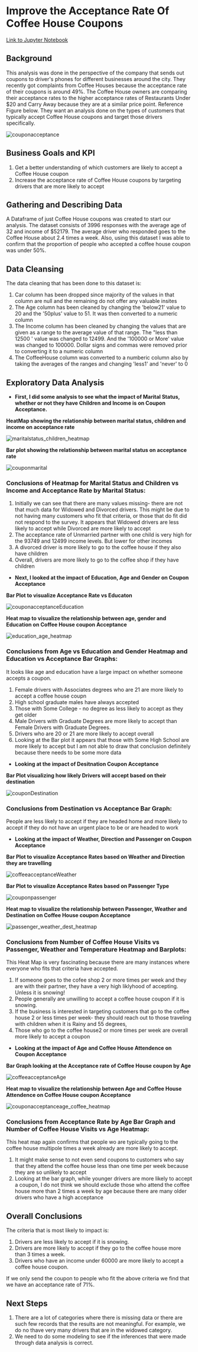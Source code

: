 # Improve the Acceptance Rate Of Coffee House Coupons
[Link to Jupyter Notebook](https://github.com/anjana250/mlai/blob/main/assignment_5_1_starter/prompt.ipynb)

## Background

This analysis was done in the perspective of the company that sends out coupons to driver's phones for different businesses around the city. They recently got complaints from Coffee Houses because the acceptance rate of their coupons is around 49%. The Coffee House owners are comparing their acceptance rates to the higher acceptance rates of Restaurants Under $20 and Carry Away because they are at a similar price point. Reference Figure below. They want an analysis done on the types of customers that typically accept Coffee House coupons and target those drivers specifically.

![couponacceptance](https://github.com/anjana250/mlai/assets/15185723/b051b534-9ea2-4ab6-8740-e2ab1e0d2f55)


## Business Goals and KPI
1. Get a better understanding of which customers are likely to accept a Coffee House coupon
2. Increase the acceptance rate of Coffee House coupons by targeting drivers that are more likely to accept

## Gathering and Describing Data
A Dataframe of just Coffee House coupons was created to start our analysis. The dataset consists of 3996 responses with the average age of 32 and income of $52179. The average driver who responded goes to the Coffee House about 2.4 times a week.  Also, using this dataset I was able to confirm that the proportion of people who accepted a coffee house coupon was under 50%.

##  Data Cleansing
The data cleaning that has been done to this dataset is:
1. Car column has been dropped since majority of the values in that column are null and the remaining do not offer any valuable insites
2. The Age column has been cleaned by changing the 'below21' value to 20 and the '50plus' value to 51. It was then converted to a numeric column
3. The Income column has been cleaned by changing the values that are given as a range to the average value of that range. The "less than 12500 ' value was changed to 12499. And the '100000 or More' value was changed to 100000. Dollar signs and commas were removed prior to converting it to a numeric column
4. The CoffeeHouse column was converted to a numberic column also by taking the averages of the ranges and changing 'less1' and 'never' to 0

## Exploratory Data Analysis
* **First, I did some analysis to see what the impact of Marital Status, whether or not they have Children and Income is on Coupon Acceptance.**

**HeatMap showing the relationship between marital status, children and income on acceptance rate**

![maritalstatus_children_heatmap](https://github.com/anjana250/mlai/assets/15185723/95b25dbd-38ee-49e1-a45d-46ec1bc5788b)

**Bar plot showing the relationship between marital status on acceptance rate**

![couponmarital](https://github.com/anjana250/mlai/assets/15185723/8f3154ea-7741-46e2-af80-d0d08b2c9985)

### Conclusions of Heatmap for Marital Status and Children vs Income and Acceptance Rate by Marital Status:
1. Initially we can see that there are many values missing- there are not that much data for Widowed and Divorced drivers. This might be due to not having many customers who fit that criteria, or those that do fit did not respond to the survey. It appears that Widowed drivers are less likely to accept while Divorced are more likely to accept
2. The acceptance rate of Unmarried partner with one child is very high for the 93749 and 12499 income levels. But lower for other incomes
3. A divorced driver is more likely to go to the coffee house if they also have children
4. Overall, drivers are more likely to go to the coffee shop if they have children

* **Next, I looked at the impact of Education, Age and Gender on Coupon Acceptance**

**Bar Plot to visualize Acceptance Rate vs Educaton**

![couponacceptanceEducation](https://github.com/anjana250/mlai/assets/15185723/a7bbc3bf-8a02-416c-91ce-0b5bf18e5f2f)

**Heat map to visualize the relationship between age, gender and Education on Coffee House coupon Acceptance**

![education_age_heatmap](https://github.com/anjana250/mlai/assets/15185723/6ae0ffa3-0ee4-467a-9592-5e026de0a723)

### Conclusions from Age vs Education and Gender Heatmap and Education vs Acceptance Bar Graphs:
It looks like age and education have a large impact on whether someone accepts a coupon.
1. Female drivers with Associates degrees who are 21 are more likely to accept a coffee house coupn
2. High school graduate males have always accepted
3. Those with Some College - no degree as less likely to accept as they get older
4. Male Drivers with Graduate Degrees are more likely to accept than Female Drivers with Graduate Degrees.
5. Drivers who are 20 or 21 are more likely to accept overall
6. Looking at the Bar plot it appears that those with Some High School are more likely to accept but I am not able to draw that conclusion definitely because there needs to be some more data

* **Looking at the impact of Desitnation Coupon Acceptance**
  
**Bar Plot visualizing how likely Drivers will accept based on their destination**

![couponDestination](https://github.com/anjana250/mlai/assets/15185723/46f665ab-448a-4c28-a521-0fa667e82a96)

### Conclusions from Destination vs Acceptance Bar Graph:

People are less likely to accept if they are headed home and more likely to accept if they do not have an urgent place to be or are headed to work

* **Looking at the impact of Weather, Direction and Passenger on Coupon Acceptance**

**Bar Plot to visualize Acceptance Rates based on Weather and Direction they are travelling**

![coffeeacceptanceWeather](https://github.com/anjana250/mlai/assets/15185723/a742f95b-24ed-4170-810d-88706968373a)

**Bar Plot to visualize Acceptance Rates based on Passenger Type**

![couponpassenger](https://github.com/anjana250/mlai/assets/15185723/2787d03f-35eb-40a9-83ee-200c57fc2f89)

**Heat map to visualize the relationship between Passenger, Weather and Destination on Coffee House coupon Acceptance**

![passenger_weather_dest_heatmap](https://github.com/anjana250/mlai/assets/15185723/3cf798aa-958d-4e88-bd75-499dbe10a33f)

### Conclusions from Number of Coffee House Visits vs Passenger, Weather and Temperature Heatmap and Barplots:
This Heat Map is very fascinating because there are many instances where everyone who fits that criteria have accepted. 
1. If someone goes to the cofee shop 2 or more times per week and they are with their partner, they have a very high liklyhood of accepting. Unless it is snowing!
2. People generally are unwilling to accept a coffee house coupon if it is snowing.
3. If the business is interested in targeting customers that go to the coffee house 2 or less times per week- they should reach out to those traveling with children when it is Rainy and 55 degrees,
4. Those who go to the coffee house2 or more times per week are overall more likely to accept a coupon

* **Looking at the impact of Age and Coffee House Attendence on Coupon Acceptance**
  
**Bar Graph looking at the Acceptance rate of Coffee House coupon by Age**

![coffeeacceptanceAge](https://github.com/anjana250/mlai/assets/15185723/96fad4cb-efd4-40dd-81ca-7590e0bfd1e5)

**Heat map to visualize the relationship between Age and Coffee House Attendence on Coffee House coupon Acceptance**

![couponacceptanceage_coffee_heatmap](https://github.com/anjana250/mlai/assets/15185723/1de2ec36-f09a-4656-80d2-fed5f9c548e7)

### Conclusions from Acceptance Rate by Age Bar Graph and  Number of Coffee House Visits vs Age Heatmap:
This heat map again confirms that people wo are typically going to the coffee house multipole times a week already are more likely to accept.
1. It might make sense to not even send coupons to customers who say that they attend the coffee house less than one time per week because they are so unlikely to accept
2. Looking at the bar graph, while younger drivers are more likely to accept a coupon, I do not think we should exclude those who attend the coffee house more than 2 times a week by age because there are many older drivers who have a high acceptance

## Overall Conclusions 
The criteria that is most likely to impact is:
1. Drivers are less likely to accept if it is snowing.
2. Drivers are more likely to accept if they go to the coffee house more than 3 times a week.
3. Drivers who have an income under 60000 are more likely to accept a coffee house coupon.

If we only send the coupon to people who fit the above criteria we find that we have an acceptance rate of 71%.

## Next Steps
1. There are a lot of categories where there is missing data or there are such few records that the results are not meaningful. For example, we do no thave very many drivers that are in the widowed category.
2. We need to do some modeling to see if the inferences that were made through data analysis is correct.















